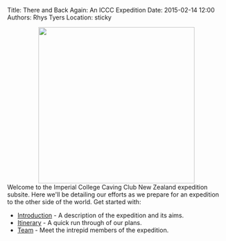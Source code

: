 Title: There and Back Again: An ICCC Expedition
Date: 2015-02-14 12:00
Authors: Rhys Tyers
Location: sticky

<div style="text-align: center;"><img style="width:360px; max-width: 100%;" src="assets/logo.png"></img></div>
Welcome to the Imperial College Caving Club New Zealand expedition subsite. Here we'll be detailing our efforts as we prepare for an expedition to the other side of the world. Get started with:

* [Introduction]({filename}/_newzealand/pages/Introduction.md) - A description of the expedition and its aims.
* [Itinerary]({filename}/_newzealand/pages/Itinerary.md) - A quick run through of our plans.
* [Team]({filename}/_newzealand/pages/Team.md) - Meet the intrepid members of the expedition.
